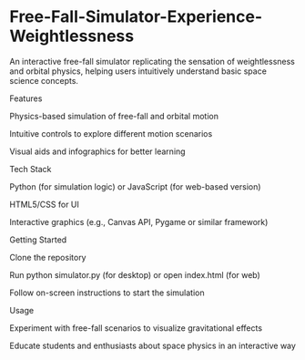 # Free-Fall-Simulator-Experience-Weightlessness
An interactive free-fall simulator replicating the sensation of weightlessness and orbital physics, helping users intuitively understand basic space science concepts.

Features

Physics-based simulation of free-fall and orbital motion

Intuitive controls to explore different motion scenarios

Visual aids and infographics for better learning

Tech Stack

Python (for simulation logic) or JavaScript (for web-based version)

HTML5/CSS for UI

Interactive graphics (e.g., Canvas API, Pygame or similar framework)

Getting Started

Clone the repository

Run python simulator.py (for desktop) or open index.html (for web)

Follow on-screen instructions to start the simulation

Usage

Experiment with free-fall scenarios to visualize gravitational effects

Educate students and enthusiasts about space physics in an interactive way
